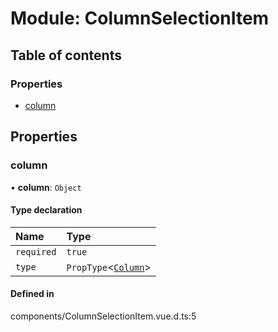 # Module: ColumnSelectionItem

## Table of contents

### Properties

- [column](undefined)

## Properties

### column

• **column**: `Object`

#### Type declaration

| Name | Type |
| :------ | :------ |
| `required` | ``true`` |
| `type` | `PropType`\<[`Column`](../interfaces/Column.md)\> |

#### Defined in

components/ColumnSelectionItem.vue.d.ts:5
